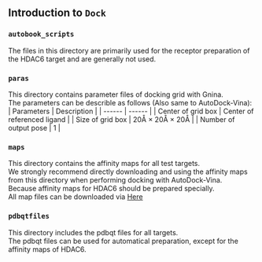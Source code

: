 ## Introduction to `Dock`

### `autobook_scripts`
The files in this directory are primarily used for the receptor preparation of the HDAC6 target and are generally not used.

### `paras`
This directory contains parameter files of docking grid with Gnina.  
The parameters can be describle as follows (Also same to AutoDock-Vina):  
| Parameters | Description |
| ------ | ------ |
| Center of grid box | Center of referenced ligand |
| Size of grid box | 20Å × 20Å × 20Å |
| Number of output pose | 1 |  


### `maps`
This directory contains the affinity maps for all test targets.  
We strongly recommend directly downloading and using the affinity maps from this directory when performing docking with AutoDock-Vina.  
Because affinity maps for HDAC6 should be prepared specially.  
All map files can be downloaded via [Here](todo)

### `pdbqtfiles`
This directory includes the pdbqt files for all targets.  
The pdbqt files can be used for automatical preparation, except for the affinity maps of HDAC6.